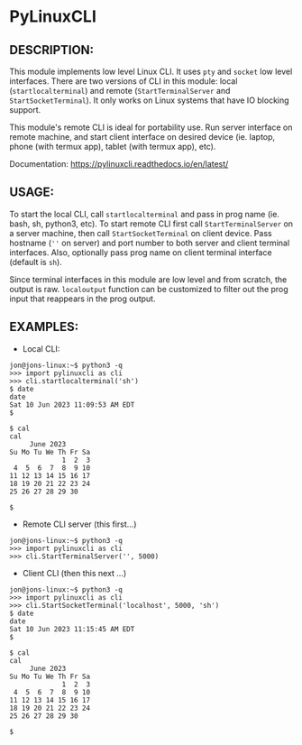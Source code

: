 # PyLinuxCLI

DESCRIPTION:
-----------

This module implements low level Linux CLI. It uses ``pty`` and ``socket`` low level interfaces. There are two versions of CLI in 
this module: local (``startlocalterminal``) and remote (``StartTerminalServer`` and ``StartSocketTerminal``). It only works on 
Linux systems that have IO blocking support. 

This module's remote CLI is ideal for portability use. Run server interface on remote machine, and start client interface on desired 
device (ie. laptop, phone (with termux app), tablet (with termux app), etc).

Documentation: https://pylinuxcli.readthedocs.io/en/latest/


USAGE:
-----

To start the local CLI, call ``startlocalterminal`` and pass in prog name (ie. bash, sh, python3, etc). To start remote CLI first call 
``StartTerminalServer`` on a server machine, then call ``StartSocketTerminal`` on client device. Pass hostname (``''`` on server) and 
port number to both server and client terminal interfaces. Also, optionally pass prog name on client terminal interface (default is 
``sh``). 

Since terminal interfaces in this module are low level and from scratch, the output is raw. ``localoutput`` function can be customized 
to filter out the prog input that reappears in the prog output.


EXAMPLES:
--------
- Local CLI:

```
jon@jons-linux:~$ python3 -q
>>> import pylinuxcli as cli
>>> cli.startlocalterminal('sh')
$ date
date
Sat 10 Jun 2023 11:09:53 AM EDT
$ 

$ cal
cal
     June 2023        
Su Mo Tu We Th Fr Sa  
             1  2  3  
 4  5  6  7  8  9 10  
11 12 13 14 15 16 17  
18 19 20 21 22 23 24  
25 26 27 28 29 30     
                      
$ 
```

- Remote CLI server (this first...)

```
jon@jons-linux:~$ python3 -q
>>> import pylinuxcli as cli
>>> cli.StartTerminalServer('', 5000)

```

- Client CLI (then this next ...)

```
jon@jons-linux:~$ python3 -q
>>> import pylinuxcli as cli
>>> cli.StartSocketTerminal('localhost', 5000, 'sh')
$ date
date
Sat 10 Jun 2023 11:15:45 AM EDT
$ 

$ cal
cal
     June 2023        
Su Mo Tu We Th Fr Sa  
             1  2  3  
 4  5  6  7  8  9 10  
11 12 13 14 15 16 17  
18 19 20 21 22 23 24  
25 26 27 28 29 30     
                      
$ 
```
